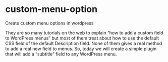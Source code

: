 # custom-menu-option
Create custom menu options in wordpress

They are so many tutorials on the web to explain “how to add a custom field to WordPress menus” but most of them treat about how to use the default CSS field of the default Description field. None of them gives a real method to add a real new field to menus. So, today we will create a simple plugin that will add a “subtitle” field to any WordPress menu.
